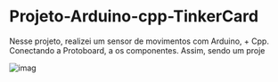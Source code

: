 # Projeto-Arduino-cpp-TinkerCard
 
  Nesse projeto, realizei um sensor de movimentos com Arduino, + Cpp. Conectando a Protoboard, a os componentes. Assim, sendo um proje
  
![imag](https://github.com/user-attachments/assets/a318b6ee-bb10-40b8-add4-95fb8471fec1)
